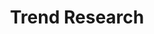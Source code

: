 ---
layout: project
permalink: /various__trend_research/
title: "Trend Research"
Client: “Various”
Year: “Various”
sector: “Various”
description: "Twice a year we create trend reports based on our market research: Fall/Winter and Spring/Summer."
brief: "Fashion, new materials and technologies are constantly evolving. In order to create something new for tomorrow it is very important to understand what is happening today, and the progression of trends over time."
solution: "We help our clients stay ahead of emerging trends by collecting, analyzing and presenting data as a useful guideline to apply in culturally relevant new products."
services:
 - "researching trends (fashion, materials, architecture, technology)"
 - "analyzing trends"
 - "report documentation"
main_image: "/assets/images/projects/various__trend_research/h_w_Trends.jpg"
images:
 - "/assets/images/projects/various__trend_research/p_w_Trends_01.jpg"
 - "/assets/images/projects/various__trend_research/p_w_Trends_02.jpg"
---